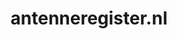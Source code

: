 ---
layout: post
title:  "antenneregister.nl"
internal_url:  "/dutchgov/antenneregister.nl.html"
categories: dutchgov
---